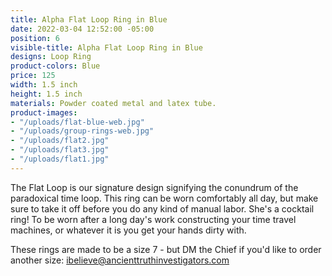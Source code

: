 ```yaml
---
title: Alpha Flat Loop Ring in Blue
date: 2022-03-04 12:52:00 -05:00
position: 6
visible-title: Alpha Flat Loop Ring in Blue
designs: Loop Ring
product-colors: Blue
price: 125
width: 1.5 inch
height: 1.5 inch
materials: Powder coated metal and latex tube.
product-images:
- "/uploads/flat-blue-web.jpg"
- "/uploads/group-rings-web.jpg"
- "/uploads/flat2.jpg"
- "/uploads/flat3.jpg"
- "/uploads/flat1.jpg"
---
```


The Flat Loop is our signature design signifying the conundrum of the paradoxical time loop. This ring can be worn comfortably all day, but make sure to take it off before you do any kind of manual labor. She's a cocktail ring! To be worn after a long day's work constructing your time travel machines, or whatever it is you get your hands dirty with. 

These rings are made to be a size 7 - but DM the Chief if you'd like to order another size: ibelieve@ancienttruthinvestigators.com 